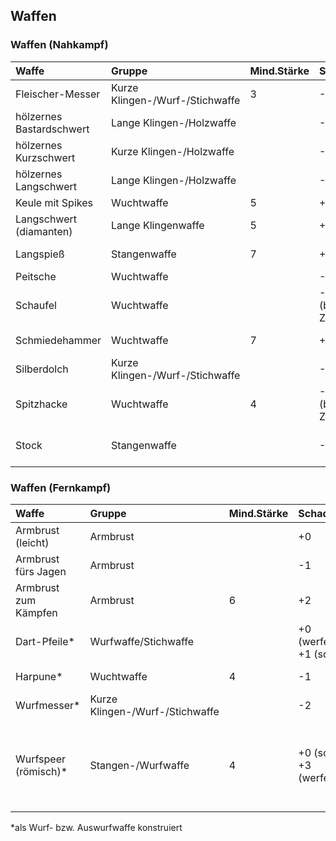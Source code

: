 ## Waffen

### Waffen \(Nahkampf\)

| Waffe | Gruppe | Mind.Stärke | Schaden | Attribut | Kg | Ini | Preis | Häufigkeit | Besonderes |  |  |
| :--- | :--- | :--- | :--- | :--- | :--- | :--- | :--- | :--- | :--- | :--- | :--- |
| Fleischer-Messer | Kurze Klingen-/Wurf-/Stichwaffe | 3 | -1 | ST/GE | 1 | +0 | 12 TT | häufig - mittel |  |  |  |
| hölzernes Bastardschwert | Lange Klingen-/Holzwaffe |  | -1 | ST/GE | 1 | +1 | 4 TT | häufig - mittel |  |  |  |
| hölzernes Kurzschwert | Kurze Klingen-/Holzwaffe |  | -1 | ST/GE | 0,8 | +1 | 2 TT | häufig - mittel |  |  |  |
| hölzernes Langschwert | Lange Klingen-/Holzwaffe |  | -1 | ST/GE | 1,2 | +1 | 4 TT | häufig - mittel |  |  |  |
| Keule mit Spikes | Wuchtwaffe | 5 | +1 | ST | 3,5 | -1 | 1 TT | mittel |  |  |  |
| Langschwert \(diamanten\) | Lange Klingenwaffe | 5 | +6 | ST/GE | 4 | +2 | 50.000 GF | extrem selten |  |  |  |
| Langspieß | Stangenwaffe | 7 | +1 | GE | 8 | -2 | 14 TT | eher selten | 5 m lang, KB -2 | selten |  |
| Peitsche | Wuchtwaffe |  | -1 | ST/GE | 1 | -1 | 3 TT | mittel |  |  |  |
| Schaufel | Wuchtwaffe |  | -2/-1 \(bei Zweihand\) | ST/GE | 2 | +0 | 10 TT | mittel |  |  |  |
| Schmiedehammer | Wuchtwaffe | 7 | +1 | ST | 7 | -2 | 4 GF | mittel - selten |  |  |  |
| Silberdolch | Kurze Klingen-/Wurf-/Stichwaffe |  | -2 | ST/GE | 0,5 | +2 | 12 TT | selten |  |  |  |
| Spitzhacke | Wuchtwaffe | 4 | -1/+0 \(bei Zweihand\) | ST | 3,5 | -2/-1 \(bei Zweihand\) | 8 TT | mittel |  |  |  |
| Stock | Stangenwaffe |  | -2 | ST/GE | 0,5 | +1/+2 \(bei Zweihand\) | 0 | häufig |  |  |  |

### Waffen \(Fernkampf\)

| Waffe | Gruppe | Mind.Stärke | Schaden | Attribut | Kg | Ini | Preis | Häufigkeit | Besonderes |
| :--- | :--- | :--- | :--- | :--- | :--- | :--- | :--- | :--- | :--- |
| Armbrust \(leicht\) | Armbrust |  | +0 | GE | 3,5 | +2 | 6 GF | mittel - selten |  |
| Armbrust fürs Jagen | Armbrust |  | -1 | GE | 4,5 | +3 | 7 GF | selten |  |
| Armbrust zum Kämpfen | Armbrust | 6 | +2 | GE | 10 | +0 | 10 GF | selten |  |
| Dart-Pfeile\* | Wurfwaffe/Stichwaffe |  | +0 \(werfen\), +1 \(so\) | ST /GE | 0,6 | +4 \(werfen\), +1 \(so\) | 5 TT | selten |  |
| Harpune\* | Wuchtwaffe | 4 | -1 | GE | 3,5 | +1 | 16 TT | mittel - selten |  |
| Wurfmesser\* | Kurze Klingen-/Wurf-/Stichwaffe |  | -2 | ST/GE | 0,5 | +2 | 7 TT | häufig - mittel |  |
| Wurfspeer \(römisch\)\* | Stangen-/Wurfwaffe | 4 | +0 \(so\), +3 \(werfen\) | ST/GE | 4 | -1 | 2 TT | mittel | 1 Wurf \(danach kaputt\), macht bei Treffer Schilde unbrauchbar |

\*als Wurf- bzw. Auswurfwaffe konstruiert
